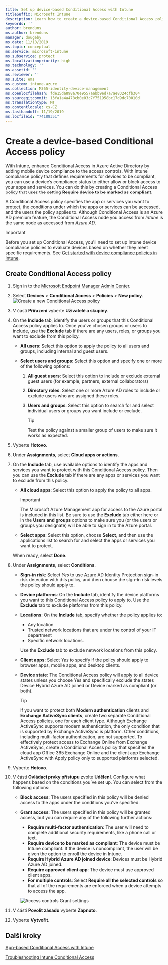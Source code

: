 ```yaml
---
title: Set up device-based Conditional Access with Intune
titleSuffix: Microsoft Intune
description: Learn how to create a device-based Conditional Access policy based on Microsoft Intune device compliance and mobile app management.
keywords: ''
author: brenduns
ms.author: brenduns
manager: dougeby
ms.date: 11/18/2019
ms.topic: conceptual
ms.service: microsoft-intune
ms.subservice: protect
ms.localizationpriority: high
ms.technology: ''
ms.assetid: ''
ms.reviewer: ''
ms.suite: ems
ms.custom: intune-azure
ms.collection: M365-identity-device-management
ms.openlocfilehash: fde15da898a70e9557aabb9ed7a7ae8324cfb304
ms.sourcegitcommit: 13fa1a4a478cb0e03c7f751958bc17d9dc70010d
ms.translationtype: MT
ms.contentlocale: cs-CZ
ms.lasthandoff: 11/19/2019
ms.locfileid: "74188351"
---
```

# <a name="create-a-device-based-conditional-access-policy"></a>Create a device-based Conditional Access policy

With Intune, enhance Conditional Access in Azure Active Directory by adding mobile device compliance to the access controls. With Intune compliance policy that defines requirements for devices to be compliant, you can use a device’s compliance status to either allow or block access to your apps and services. You can do this by creating a Conditional Access policy that uses the setting **Require device to be marked as compliant**.

A Conditional Access policy specifies the app or services you want to protect, the conditions under which the apps or services can be accessed, and the users the policy applies to. Although Conditional Access is an Azure AD premium feature, the Conditional Access node you access from *Intune* is the same node as accessed from *Azure AD*.

> [!IMPORTANT]
> Before you set up Conditional Access, you'll need to set up Intune device compliance policies to evaluate devices based on whether they meet specific requirements. See [Get started with device compliance policies in Intune](device-compliance-get-started.md).

## <a name="create-conditional-access-policy"></a>Create Conditional Access policy

1. Sign in to the [Microsoft Endpoint Manager Admin Center](https://go.microsoft.com/fwlink/?linkid=2109431).

2. Select **Devices** > **Conditional Access** > **Policies** > **New policy**.
  ![Create a new Conditional Access policy](./media/create-conditional-access-intune/create-ca.png)

3. V části **Přiřazení** vyberte **Uživatelé a skupiny**.

4. On the **Include** tab, identify the users or groups that this Conditional Access policy applies to. Once you’ve chosen groups or users to include, use the **Exclude** tab if there are any users, roles, or groups you want to exclude from this policy.

   - **All users**: Select this option to apply the policy to all users and groups, including internal and guest users.

   - **Select users and groups**: Select this option and specify one or more of the following options:
  
     1. **All guest users**: Select this option to include or exclude external guest users (for example, partners, external collaborators)

     2. **Directory roles**: Select one or more Azure AD roles to include or exclude users who are assigned these roles.

     3. **Users and groups**: Select this option to search for and select individual users or groups you want include or exclude.

        > [!TIP]
        > Test the policy against a smaller group of users to make sure it works as expected.

5. Vyberte **Hotovo**.

6. Under **Assignments**, select **Cloud apps or actions**.

7. On the **Include** tab, use available options to identify the apps and services you want to protect with this Conditional Access policy. Then you can use the **Exclude** tab if there are any apps or services you want to exclude from this policy.

   - **All cloud apps**: Select this option to apply the policy to all apps.
     > [!IMPORTANT]
     > The Microsoft Azure Management app for access to the Azure portal is included in this list. Be sure to use the **Exclude** tab either here or in the **Users and groups** options to make sure you (or the users or groups you designate) will be able to sign in to the Azure portal. 

   - **Select apps**: Select this option, choose **Select**, and then use the applications list to search for and select the apps or services you want to protect.

   When ready, select **Done**.

8. Under **Assignments**, select **Conditions**.

   - **Sign-in risk**: Select *Yes* to use Azure AD Identity Protection sign-in risk detection with this policy, and then choose the sign-in risk levels the policy should apply to.

   - **Device platforms**: On the **Include** tab, identify the device platforms you want to this Conditional Access policy to apply to. Use the **Exclude** tab to exclude platforms from this policy.

   - **Locations**: On the **Include** tab, specify whether the policy applies to:
     - Any location
     - Trusted network locations that are under the control of your IT department
     - Specific network locations.

     Use the **Exclude** tab to exclude network locations from this policy.

   - **Client apps**: Select *Yes* to specify if the policy should apply to browser apps, mobile apps, and desktop clients.

   - **Device state**: The Conditional Access policy will apply to all device states unless you choose Yes and specifically exclude the states Device Hybrid Azure AD joined or Device marked as compliant (or both).

     > [!TIP]
     > If you want to protect both **Modern authentication** clients and **Exchange ActiveSync clients**, create two separate Conditional Access policies, one for each client type. Although Exchange ActiveSync supports modern authentication, the only condition that is supported by Exchange ActiveSync is platform. Other conditions, including multi-factor authentication, are not supported. To effectively protect access to Exchange Online from Exchange ActiveSync, create a Conditional Access policy that specifies the cloud app Office 365 Exchange Online and the client app Exchange ActiveSync with Apply policy only to supported platforms selected.

9. Vyberte **Hotovo**.

10. V části **Ovládací prvky přístupu** zvolte **Udělení**. Configure what happens based on the conditions you’ve set up.  You can select from the following options:

    - **Block access**: The users specified in this policy will be denied access to the apps under the conditions you’ve specified.
    - **Grant access**: The users specified in this policy will be granted access, but you can require any of the following further actions:
      - **Require multi-factor authentication**: The user will need to complete additional security requirements, like a phone call or text.
      - **Require device to be marked as compliant**: The device must be Intune compliant. If the device is noncompliant, the user will be given the option to enroll the device in Intune.
      - **Require Hybrid Azure AD joined device**: Devices must be Hybrid Azure AD joined.
      - **Require approved client app**: The device must use approved client apps. 
      - **For multiple controls**: Select **Require all the selected controls** so that all of the requirements are enforced when a device attempts to access the app.

      ![Access controls Grant settings](./media/create-conditional-access-intune/create-ca-grant-access-settings.png)

11. V části **Povolit zásadu** vyberte **Zapnuto**.

12. Vyberte **Vytvořit**.

## <a name="next-steps"></a>Další kroky

[App-based Conditional Access with Intune](app-based-conditional-access-intune.md)

[Troubleshooting Intune Conditional Access](https://support.microsoft.com/help/4456106)
